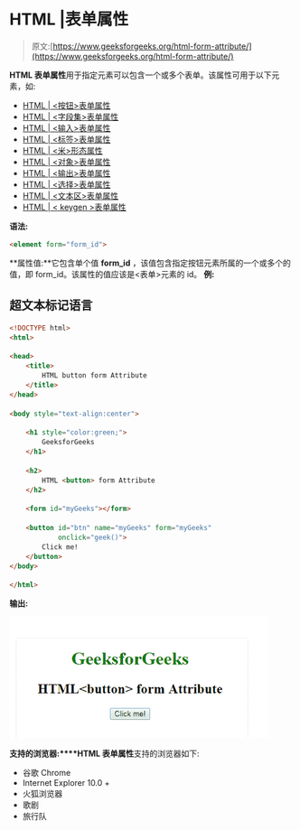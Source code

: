 # HTML |表单属性

> 原文:[https://www.geeksforgeeks.org/html-form-attribute/](https://www.geeksforgeeks.org/html-form-attribute/)

**HTML 表单属性**用于指定元素可以包含一个或多个表单。该属性可用于以下元素，如:

*   [HTML | <按钮>表单属性](https://www.geeksforgeeks.org/html-button-form-attribute/)
*   [HTML | <字段集>表单属性](https://www.geeksforgeeks.org/html-fieldset-form-attribute/)
*   [HTML | <输入>表单属性](#)
*   [HTML | <标签>表单属性](#)
*   [HTML | <米>形态属性](#)
*   [HTML | <对象>表单属性](#)
*   [HTML | <输出>表单属性](#)
*   [HTML | <选择>表单属性](#)
*   [HTML | <文本区>表单属性](#)
*   [HTML | < keygen >表单属性](https://www.geeksforgeeks.org/html-keygen-form-attribute/)

**语法:**

```html
<element form="form_id"> 
```

**属性值:**它包含单个值 **form_id** ，该值包含指定按钮元素所属的一个或多个的值，即 form_id。该属性的值应该是<表单>元素的 id。
**例:**

## 超文本标记语言

```html
<!DOCTYPE html>
<html>

<head>
    <title>
        HTML button form Attribute
    </title>
</head>

<body style="text-align:center">

    <h1 style="color:green;">
        GeeksforGeeks
    </h1>

    <h2>
        HTML <button> form Attribute
    </h2>

    <form id="myGeeks"></form>

    <button id="btn" name="myGeeks" form="myGeeks"
            onclick="geek()">
        Click me!
    </button>
</body>

</html>                   
```

**输出:**

![](img/f540bfcd30389af272ce75c635063150.png)

**支持的浏览器:****HTML 表单属性**支持的浏览器如下:

*   谷歌 Chrome
*   Internet Explorer 10.0 +
*   火狐浏览器
*   歌剧
*   旅行队